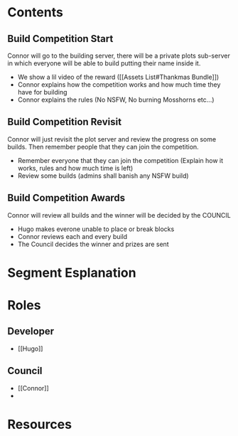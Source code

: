 # Contents
## Build Competition Start
Connor will go to the building server, there will be a private plots sub-server in which everyone will be able to build putting their name inside it.
- We show a lil video of the reward ([[Assets List#Thankmas Bundle]])
- Connor explains how the competition works and how much time they have for building
- Connor explains the rules (No NSFW, No burning Mosshorns etc...)
## Build Competition Revisit
Connor will just revisit the plot server and review the progress on some builds. Then remember people that they can join the competition.
- Remember everyone that they can join the competition (Explain how it works, rules and how much time is left)
- Review some builds (admins shall banish any NSFW build)
## Build Competition Awards
Connor will review all builds and the winner will be decided by the COUNCIL
- Hugo makes everone unable to place or break blocks
- Connor reviews each and every build
- The Council decides the winner and prizes are sent
# Segment Esplanation

# Roles
## Developer
- [[Hugo]]
## Council
- [[Connor]]
- 
# Resources
